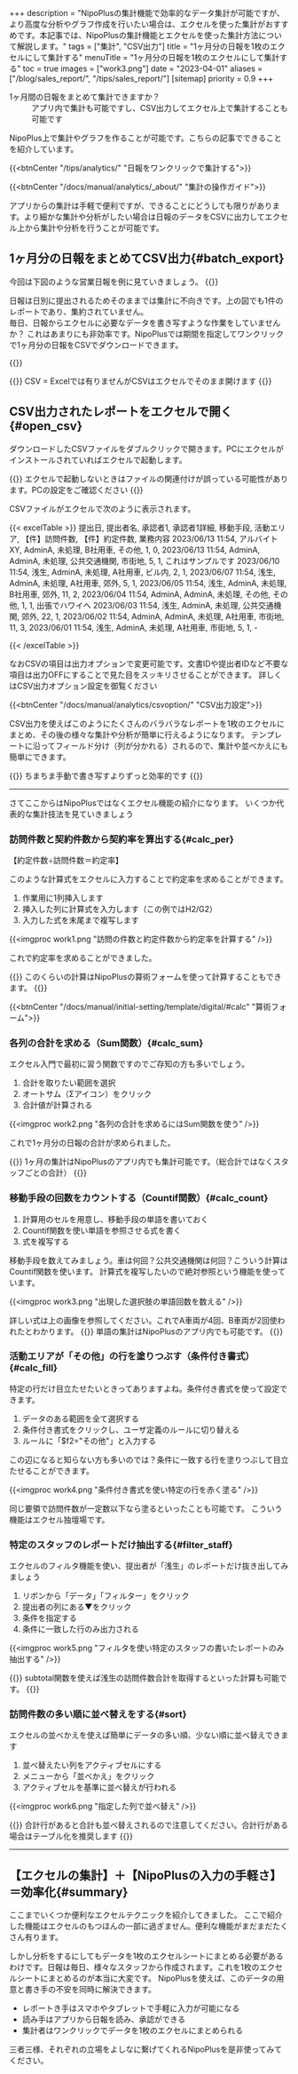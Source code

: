 +++
description = "NipoPlusの集計機能で効率的なデータ集計が可能ですが、より高度な分析やグラフ作成を行いたい場合は、エクセルを使った集計がおすすめです。本記事では、NipoPlusの集計機能とエクセルを使った集計方法について解説します。"
tags = ["集計", "CSV出力"]
title = "1ヶ月分の日報を1枚のエクセルにして集計する"
menuTitle = "1ヶ月分の日報を1枚のエクセルにして集計する"
toc = true
images = ["work3.png"]
date = "2023-04-01"
aliases = ["/blog/sales_report/", "/tips/sales_report/"]
[sitemap]
  priority = 0.9
+++

<dl class='faq'>
<dt>1ヶ月間の日報をまとめて集計できますか？</dt>
<dd>アプリ内で集計も可能ですし、CSV出力してエクセル上で集計することも可能です</dd>
</dl>

NipoPlus上で集計やグラフを作ることが可能です。こちらの記事でできることを紹介しています。

{{<btnCenter "/tips/analytics/" "日報をワンクリックで集計する">}}

{{<btnCenter "/docs/manual/analytics/_about/" "集計の操作ガイド">}}

アプリからの集計は手軽で便利ですが、できることにどうしても限りがあります。より細かな集計や分析がしたい場合は日報のデータをCSVに出力してエクセル上から集計や分析を行うことが可能です。

## 1ヶ月分の日報をまとめてCSV出力{#batch_export}

今回は下図のような営業日報を例に見ていきましょう。
{{<icatch filename="sample-report" msg="CSV出力するレポートのサンプル">}}

日報は日別に提出されるためそのままでは集計に不向きです。上の図でも1件のレポートであり、集約されていません。  
毎日、日報からエクセルに必要なデータを書き写すような作業をしていませんか？
これはあまりにも非効率です。NipoPlusでは期間を指定してワンクリックで1ヶ月分の日報をCSVでダウンロードできます。


{{<icatch filename="csv-export" msg="1ヶ月分のレポートをまとめてCSVに出力する">}}



{{<warning>}}
CSV = Excelでは有りませんがCSVはエクセルでそのまま開けます
{{</warning>}}

## CSV出力されたレポートをエクセルで開く{#open_csv}

ダウンロードしたCSVファイルをダブルクリックで開きます。PCにエクセルがインストールされていればエクセルで起動します。

{{<warning>}}
エクセルで起動しないときはファイルの関連付けが誤っている可能性があります。PCの設定をご確認ください
{{</warning>}}

CSVファイルがエクセルで次のように表示されます。


{{< excelTable >}}
提出日, 提出者名, 承認者1, 承認者1詳細, 移動手段, 活動エリア, 【件】訪問件数, 【件】約定件数, 業務内容
2023/06/13 11:54, アルバイトXY, AdminA, 未処理, B社用車, その他, 1, 0, 
2023/06/13 11:54, AdminA, AdminA, 未処理, 公共交通機関, 市街地, 5, 1, これはサンプルです
2023/06/10 11:54, 浅生, AdminA, 未処理, A社用車, ビル内, 2, 1, 
2023/06/07 11:54, 浅生, AdminA, 未処理, A社用車, 郊外, 5, 1, 
2023/06/05 11:54, 浅生, AdminA, 未処理, B社用車, 郊外, 11, 2, 
2023/06/04 11:54, AdminA, AdminA, 未処理, その他, その他, 1, 1, 出張でハワイへ
2023/06/03 11:54, 浅生, AdminA, 未処理, 公共交通機関, 郊外, 22, 1, 
2023/06/02 11:54, AdminA, AdminA, 未処理, A社用車, 市街地, 11, 3, 
2023/06/01 11:54, 浅生, AdminA, 未処理, A社用車, 市街地, 5, 1, -

{{< /excelTable >}}



なおCSVの項目は出力オプションで変更可能です。文書IDや提出者IDなど不要な項目は出力OFFにすることで見た目をスッキリさせることができます。
詳しくはCSV出力オプション設定を御覧ください

{{<btnCenter "/docs/manual/analytics/csvoption/" "CSV出力設定">}}

CSV出力を使えばこのようにたくさんのバラバラなレポートを1枚のエクセルにまとめ、その後の様々な集計や分析が簡単に行えるようになります。
テンプレートに沿ってフィールド分け（列が分かれる）されるので、集計や並べかえにも簡単にできます。


{{<alice pos="right" icon="ok">}}
ちまちま手動で書き写すよりずっと効率的です
{{</alice>}}

---

さてここからはNipoPlusではなくエクセル機能の紹介になります。
いくつか代表的な集計技法を見ていきましょう

### 訪問件数と契約件数から契約率を算出する{#calc_per}

【約定件数÷訪問件数＝約定率】  

このような計算式をエクセルに入力することで約定率を求めることができます。

1. 作業用に1列挿入します
1. 挿入した列に計算式を入力します（この例ではH2/G2）
1. 入力した式を末尾まで複写します

{{<imgproc work1.png "訪問の件数と約定件数から約定率を計算する" />}}

これで約定率を求めることができました。

{{<info>}}
このくらいの計算はNipoPlusの算術フォームを使って計算することもできます。
{{</info>}}


{{<btnCenter "/docs/manual/initial-setting/template/digital/#calc" "算術フォーム">}}

### 各列の合計を求める（Sum関数）{#calc_sum}

エクセル入門で最初に習う関数ですのでご存知の方も多いでしょう。

1. 合計を取りたい範囲を選択
1. オートサム（Σアイコン）をクリック
1. 合計値が計算される

{{<imgproc work2.png "各列の合計を求めるにはSum関数を使う" />}}

これで1ヶ月分の日報の合計が求められました。

{{<info>}}
1ヶ月の集計はNipoPlusのアプリ内でも集計可能です。（総合計ではなくスタッフごとの合計）
{{</info>}}

### 移動手段の回数をカウントする（Countif関数）{#calc_count}

1. 計算用のセルを用意し、移動手段の単語を書いておく
1. Countif関数を使い単語を参照させる式を書く
1. 式を複写する

移動手段を数えてみましょう。車は何回？公共交通機関は何回？こういう計算はCountif関数を使います。
計算式を複写したいので絶対参照という機能を使っています。

{{<imgproc work3.png "出現した選択肢の単語回数を数える" />}}

詳しい式は上の画像を参照してください。これでA車両が4回、B車両が2回使われたとわかります。
{{<info>}}
単語の集計はNipoPlusのアプリ内でも可能です。
{{</info>}}


### 活動エリアが「その他」の行を塗りつぶす（条件付き書式）{#calc_fill}

特定の行だけ目立たせたいときってありますよね。条件付き書式を使って設定できます。

1. データのある範囲を全て選択する
1. 条件付き書式をクリックし、ユーザ定義のルールに切り替える
1. ルールに「$f2="その他"」と入力する

この辺になると知らない方も多いのでは？条件に一致する行を塗りつぶして目立たせることができます。


{{<imgproc work4.png "条件付き書式を使い特定の行を赤く塗る" />}}

同じ要領で訪問件数が一定数以下なら塗るといったことも可能です。
こういう機能はエクセル独壇場です。

### 特定のスタッフのレポートだけ抽出する{#filter_staff}

エクセルのフィルタ機能を使い、提出者が「浅生」のレポートだけ抜き出してみましょう

1. リボンから「データ」「フィルター」をクリック
1. 提出者の列にある▼をクリック
1. 条件を指定する
1. 条件に一致した行のみ出力される

{{<imgproc work5.png "フィルタを使い特定のスタッフの書いたレポートのみ抽出する" />}}

{{<alice pos="right" icon="pc">}}
subtotal関数を使えば浅生の訪問件数合計を取得するといった計算も可能です。
{{</alice>}}

### 訪問件数の多い順に並べ替えをする{#sort}

エクセルの並べかえを使えば簡単にデータの多い順、少ない順に並べ替えできます

1. 並べ替えたい列をアクティブセルにする
1. メニューから「並べかえ」をクリック
1. アクティブセルを基準に並べ替えが行われる

{{<imgproc work6.png "指定した列で並べ替え" />}}



{{<warning>}}
合計行があると合計も並べ替えされるので注意してください。合計行がある場合はテーブル化を推奨します
{{</warning>}}

---

## 【エクセルの集計】＋【NipoPlusの入力の手軽さ】＝効率化{#summary}

ここまでいくつか便利なエクセルテクニックを紹介してきました。
ここで紹介した機能はエクセルのもつほんの一部に過ぎません。便利な機能がまだまだたくさん有ります。

しかし分析をするにしてもデータを1枚のエクセルシートにまとめる必要があるわけです。日報は毎日、様々なスタッフから作成されます。これを1枚のエクセルシートにまとめるのが本当に大変です。
NipoPlusを使えば、このデータの用意と書き手の不安を同時に解決できます。

- レポートき手はスマホやタブレットで手軽に入力が可能になる
- 読み手はアプリから日報を読み、承認ができる
- 集計者はワンクリックでデータを1枚のエクセルにまとめられる

三者三様、それぞれの立場をよしなに繋げてくれるNipoPlusを是非使ってみてください。

